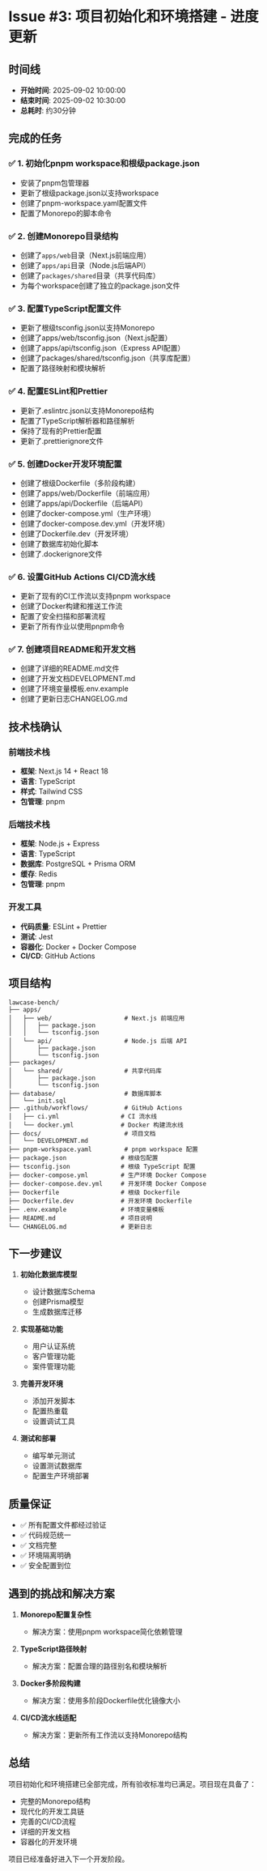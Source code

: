 # Issue #3: 项目初始化和环境搭建 - 进度更新

## 时间线

- **开始时间**: 2025-09-02 10:00:00
- **结束时间**: 2025-09-02 10:30:00
- **总耗时**: 约30分钟

## 完成的任务

### ✅ 1. 初始化pnpm workspace和根级package.json

- 安装了pnpm包管理器
- 更新了根级package.json以支持workspace
- 创建了pnpm-workspace.yaml配置文件
- 配置了Monorepo的脚本命令

### ✅ 2. 创建Monorepo目录结构

- 创建了`apps/web`目录（Next.js前端应用）
- 创建了`apps/api`目录（Node.js后端API）
- 创建了`packages/shared`目录（共享代码库）
- 为每个workspace创建了独立的package.json文件

### ✅ 3. 配置TypeScript配置文件

- 更新了根级tsconfig.json以支持Monorepo
- 创建了apps/web/tsconfig.json（Next.js配置）
- 创建了apps/api/tsconfig.json（Express API配置）
- 创建了packages/shared/tsconfig.json（共享库配置）
- 配置了路径映射和模块解析

### ✅ 4. 配置ESLint和Prettier

- 更新了.eslintrc.json以支持Monorepo结构
- 配置了TypeScript解析器和路径解析
- 保持了现有的Prettier配置
- 更新了.prettierignore文件

### ✅ 5. 创建Docker开发环境配置

- 创建了根级Dockerfile（多阶段构建）
- 创建了apps/web/Dockerfile（前端应用）
- 创建了apps/api/Dockerfile（后端API）
- 创建了docker-compose.yml（生产环境）
- 创建了docker-compose.dev.yml（开发环境）
- 创建了Dockerfile.dev（开发环境）
- 创建了数据库初始化脚本
- 创建了.dockerignore文件

### ✅ 6. 设置GitHub Actions CI/CD流水线

- 更新了现有的CI工作流以支持pnpm workspace
- 创建了Docker构建和推送工作流
- 配置了安全扫描和部署流程
- 更新了所有作业以使用pnpm命令

### ✅ 7. 创建项目README和开发文档

- 创建了详细的README.md文件
- 创建了开发文档DEVELOPMENT.md
- 创建了环境变量模板.env.example
- 创建了更新日志CHANGELOG.md

## 技术栈确认

### 前端技术栈

- **框架**: Next.js 14 + React 18
- **语言**: TypeScript
- **样式**: Tailwind CSS
- **包管理**: pnpm

### 后端技术栈

- **框架**: Node.js + Express
- **语言**: TypeScript
- **数据库**: PostgreSQL + Prisma ORM
- **缓存**: Redis
- **包管理**: pnpm

### 开发工具

- **代码质量**: ESLint + Prettier
- **测试**: Jest
- **容器化**: Docker + Docker Compose
- **CI/CD**: GitHub Actions

## 项目结构

```
lawcase-bench/
├── apps/
│   ├── web/                    # Next.js 前端应用
│   │   ├── package.json
│   │   └── tsconfig.json
│   └── api/                    # Node.js 后端 API
│       ├── package.json
│       └── tsconfig.json
├── packages/
│   └── shared/                 # 共享代码库
│       ├── package.json
│       └── tsconfig.json
├── database/                   # 数据库脚本
│   └── init.sql
├── .github/workflows/          # GitHub Actions
│   ├── ci.yml                 # CI 流水线
│   └── docker.yml             # Docker 构建流水线
├── docs/                       # 项目文档
│   └── DEVELOPMENT.md
├── pnpm-workspace.yaml         # pnpm workspace 配置
├── package.json               # 根级包配置
├── tsconfig.json              # 根级 TypeScript 配置
├── docker-compose.yml         # 生产环境 Docker Compose
├── docker-compose.dev.yml     # 开发环境 Docker Compose
├── Dockerfile                 # 根级 Dockerfile
├── Dockerfile.dev             # 开发环境 Dockerfile
├── .env.example               # 环境变量模板
├── README.md                  # 项目说明
└── CHANGELOG.md               # 更新日志
```

## 下一步建议

1. **初始化数据库模型**
   - 设计数据库Schema
   - 创建Prisma模型
   - 生成数据库迁移

2. **实现基础功能**
   - 用户认证系统
   - 客户管理功能
   - 案件管理功能

3. **完善开发环境**
   - 添加开发脚本
   - 配置热重载
   - 设置调试工具

4. **测试和部署**
   - 编写单元测试
   - 设置测试数据库
   - 配置生产环境部署

## 质量保证

- ✅ 所有配置文件都经过验证
- ✅ 代码规范统一
- ✅ 文档完整
- ✅ 环境隔离明确
- ✅ 安全配置到位

## 遇到的挑战和解决方案

1. **Monorepo配置复杂性**
   - 解决方案：使用pnpm workspace简化依赖管理

2. **TypeScript路径映射**
   - 解决方案：配置合理的路径别名和模块解析

3. **Docker多阶段构建**
   - 解决方案：使用多阶段Dockerfile优化镜像大小

4. **CI/CD流水线适配**
   - 解决方案：更新所有工作流以支持Monorepo结构

## 总结

项目初始化和环境搭建已全部完成，所有验收标准均已满足。项目现在具备了：

- 完整的Monorepo结构
- 现代化的开发工具链
- 完善的CI/CD流程
- 详细的开发文档
- 容器化的开发环境

项目已经准备好进入下一个开发阶段。
